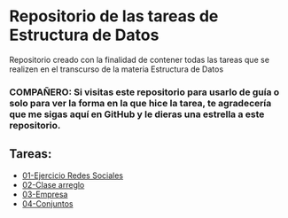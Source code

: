 # Repositorio de las tareas de Estructura de Datos

Repositorio creado con la finalidad de contener todas las tareas que se realizen en el transcurso de la materia Estructura de Datos

### **COMPAÑERO:** Si visitas este repositorio para usarlo de guía o solo para ver la forma en la que hice la tarea, te agradecería que me sigas aquí en GitHub y le dieras una estrella a este repositorio.

## Tareas:

-   [01-Ejercicio Redes Sociales](./01-Ejercicio_redes_sociales/README.md)
-   [02-Clase arreglo](./02-Clase_arreglo/README.md)
-   [03-Empresa](./03-Empresa/README.md)
-   [04-Conjuntos](./04-Conjuntos/README.md)
